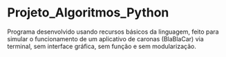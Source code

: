 # Projeto_Algoritmos_Python
Programa desenvolvido usando recursos básicos da linguagem, feito para simular o funcionamento de um aplicativo de caronas (BlaBlaCar) via terminal, sem interface gráfica, sem função e sem modularização.
